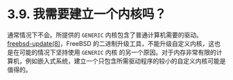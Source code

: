 # 3.9. 我需要建立一个内核吗？

通常情况下不会。所提供的 `GENERIC` 内核包含了普通计算机需要的驱动。[freebsd-update(8)](https://www.freebsd.org/cgi/man.cgi?query=freebsd-update&sektion=8&format=html)，FreeBSD 的二进制升级工具，不能升级自定义内核，这也是在可能的情况下坚持使用 `GENERIC` 内核 的另一个原因。对于内存非常有限的计算机，例如嵌入式系统，建立一个只包含所需驱动程序的较小的自定义内核可能是值得的。
